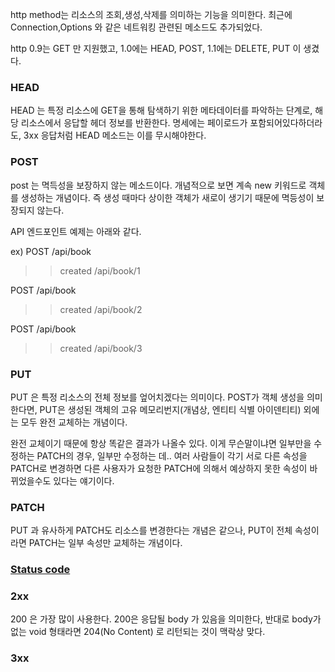 http method는 리소스의 조회,생성,삭제를 의미하는 기능을 의미한다. 최근에 Connection,Options 와 같은 네트워킹 관련된 메소드도 추가되었다.

http 0.9는 GET 만 지원했고, 1.0에는 HEAD, POST, 1.1에는 DELETE, PUT 이 생겼다.


### HEAD

HEAD 는 특정 리소스에 GET을 통해 탐색하기 위한 메타데이터를 파악하는 단계로, 해당 리소스에서 응답할 헤더 정보를 반환한다. 
명세에는 페이로드가 포함되어있다하더라도, 3xx 응답처럼 HEAD 메소드는 이를 무시해야한다.

### POST

post 는 멱득성을 보장하지 않는 메소드이다. 개념적으로 보면 계속 new 키워드로 객체를 생성하는 개념이다. 즉 생성 때마다 상이한 객체가 새로이 생기기 때문에 멱등성이 보장되지 않는다.

API 엔드포인트 예제는 아래와 같다.

ex) 
POST /api/book

>> created /api/book/1

POST /api/book

>> created /api/book/2

POST /api/book

>> created /api/book/3



### PUT

PUT 은 특정 리소스의 전체 정보를 엎어치겠다는 의미이다. POST가 객체 생성을 의미한다면, PUT은 생성된 객체의 고유 메모리번지(개념상, 엔티티 식별 아이덴티티) 외에는 모두 완전 교체하는 개념이다.

완전 교체이기 때문에 항상 똑같은 결과가 나올수 있다. 이게 무슨말이냐면 일부만을 수정하는 PATCH의 경우, 일부만 수정하는 데.. 여러 사람들이 각기 서로 다른 속성을 PATCH로 변경하면 다른 사용자가 요청한 PATCH에 의해서 예상하지 못한 속성이 바뀌었을수도 있다는 얘기이다.

### PATCH

PUT 과 유사하게 PATCH도 리소스를 변경한다는 개념은 같으나, PUT이 전체 속성이라면 PATCH는 일부 속성만 교체하는 개념이다. 


### [Status code](https://developer.mozilla.org/ko/docs/Web/HTTP/Status)

### 2xx

200 은 가장 많이 사용한다. 200은 응답될 body 가 있음을 의미한다, 반대로 body가 없는 void 형태라면 204(No Content) 로 리턴되는 것이 맥락상 맞다.


### 3xx
